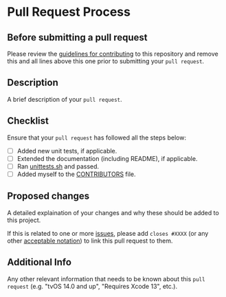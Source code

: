 # Pull Request Process

## Before submitting a pull request

Please review the [guidelines for contributing](../CONTRIBUTING.md) to this repository and remove this and all lines above this one prior to submitting your `pull request`.

## Description

A brief description of your `pull request`.

## Checklist

Ensure that your `pull request` has followed all the steps below:

- [ ] Added new unit tests, if applicable.
- [ ] Extended the documentation (including README), if applicable.
- [ ] Ran [unittests.sh](../../scripts/unittests.sh) and passed.
- [ ] Added myself to the [CONTRIBUTORS](../CONTRIBUTORS.md) file.

## Proposed changes

A detailed explaination of your changes and why these should be added to this project. 

If this is related to one or more [issues](https://github.com/SomeRandomiOSDev/ProjectTemplate/issues), please add `closes #XXXX` (or any other [acceptable notation](https://docs.github.com/en/issues/tracking-your-work-with-issues/linking-a-pull-request-to-an-issue)) to link this pull request to them.

## Additional Info

Any other relevant information that needs to be known about this `pull request` (e.g. "tvOS 14.0 and up", "Requires Xcode 13", etc.).
